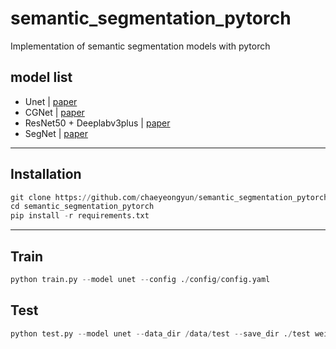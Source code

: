 # semantic_segmentation_pytorch
Implementation of semantic segmentation models with pytorch  

## model list

- Unet | [paper](https://arxiv.org/pdf/1505.04597v1.pdf)
- CGNet | [paper](https://arxiv.org/abs/1811.08201)
- ResNet50 + Deeplabv3plus | [paper](https://arxiv.org/pdf/1802.02611.pdf)
- SegNet | [paper](https://arxiv.org/abs/1511.00561)

---

## Installation

```python
git clone https://github.com/chaeyeongyun/semantic_segmentation_pytorch.git
cd semantic_segmentation_pytorch
pip install -r requirements.txt
```

---

## Train

```python
python train.py --model unet --config ./config/config.yaml
```

## Test

```python
python test.py --model unet --data_dir /data/test --save_dir ./test weights ./train/best_miou.pth 
```